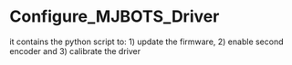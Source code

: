 # Configure_MJBOTS_Driver
it contains the python script to: 1) update the firmware, 2) enable second encoder and 3) calibrate the driver

